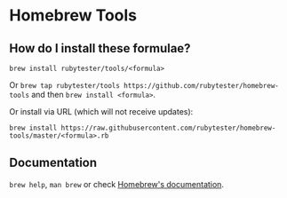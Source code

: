 # Homebrew Tools

## How do I install these formulae?
`brew install rubytester/tools/<formula>`

Or `brew tap rubytester/tools https://github.com/rubytester/homebrew-tools` and then `brew install <formula>`.

Or install via URL (which will not receive updates):

```
brew install https://raw.githubusercontent.com/rubytester/homebrew-tools/master/<formula>.rb
```

## Documentation
`brew help`, `man brew` or check [Homebrew's documentation](https://github.com/Homebrew/homebrew/tree/master/share/doc/homebrew#readme).